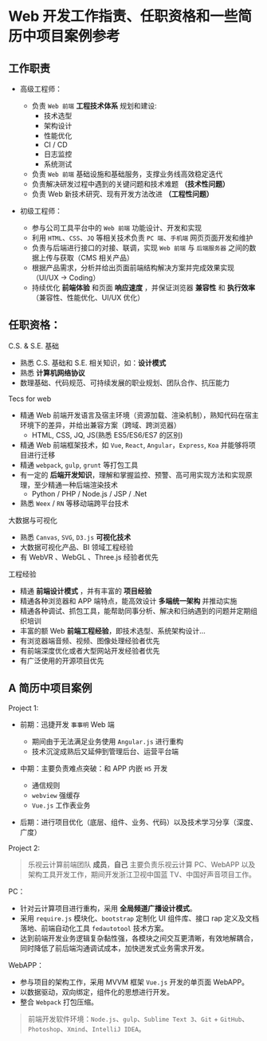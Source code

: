 # Web 开发工作指责、任职资格和一些简历中项目案例参考

## 工作职责

* 高级工程师：  
    * 负责 `Web 前端` **工程技术体系** 规划和建设:  
        * 技术选型  
        * 架构设计  
        * 性能优化  
        * CI / CD  
        * 日志监控  
        * 系统测试  
    * 负责 `Web 前端` 基础设施和基础服务，支撑业务线高效稳定迭代
    * 负责解决研发过程中遇到的关键问题和技术难题 **（技术性问题）**
    * 负责 Web 新技术研究、现有开发方法改进 **（工程性问题）**  
    
* 初级工程师：  
    * 参与公司工具平台中的 `Web 前端` 功能设计、开发和实现  
    * 利用 `HTML`、`CSS`、`JQ` 等相关技术负责 `PC 端`、`手机端` 网页页面开发和维护  
    * 负责与后端进行接口的对接、联调，实现 `Web 前端` 与 `后端服务器` 之间的数据上传与获取（CMS 相关产品）  
    * 根据产品需求，分析并给出页面前端结构解决方案并完成效果实现（UI/UX -> Coding）    
    * 持续优化 **前端体验** 和页面 **响应速度** ，并保证浏览器 **兼容性** 和 **执行效率** （兼容性、性能优化、UI/UX 优化）


## 任职资格：  

C.S. & S.E. 基础  
* 熟悉 C.S. 基础和 S.E. 相关知识，如：**设计模式**  
* 熟悉 **计算机网络协议**  
* 数理基础、代码规范、可持续发展的职业规划、团队合作、抗压能力  

Tecs for web
* 精通 Web 前端开发语言及宿主环境（资源加载、渲染机制），熟知代码在宿主环境下的差异，并给出兼容方案（跨域、跨浏览器）  
    * HTML, CSS, JQ, JS(熟悉 ES5/ES6/ES7 的区别)   
* 精通 Web 前端框架技术，如 `Vue`, `React`, `Angular`，`Express`, `Koa` 并能够将项目进行迁移  
* 精通 `webpack`, `gulp`, `grunt` 等打包工具  
* 有一定的 **后端开发知识**，理解和掌握监控、预警、高可用实现方法和实现原理，至少精通一种后端渲染技术  
    * Python / PHP / Node.js / JSP / .Net  
* 熟悉 `Weex` / `RN` 等移动端跨平台技术

大数据与可视化  
* 熟悉 `Canvas`, `SVG`, `D3.js` **可视化技术**  
* 大数据可视化产品、BI 领域工程经验
* 有 WebVR 、WebGL 、Three.js 经验者优先

工程经验  
* 精通 **前端设计模式** ，并有丰富的 **项目经验**
* 精通各种浏览器和 APP 端特点，能高效设计 **多端统一架构** 并推动实施  
* 精通各种调试、抓包工具，能帮助同事分析、解决和归纳遇到的问题并定期组织培训
* 丰富的额 Web **前端工程经验**，即技术选型、系统架构设计...  
* 有浏览器端音频、视频、图像处理经验者优先  
* 有前端深度优化或者大型网站开发经验者优先  
* 有广泛使用的开源项目优先  


## A 简历中项目案例

Project 1:
* 前期：迅捷开发 `事事明` Web 端
    * 期间由于无法满足业务使用 `Angular.js` 进行重构  
    * 技术沉淀成熟后又延伸到管理后台、运营平台端

* 中期：主要负责难点突破：和 APP 内嵌 `H5` 开发  
    * 通信规则  
    * `webview` 强缓存  
    * `Vue.js` 工作表业务

* 后期：进行项目优化（底层、组件、业务、代码）以及技术学习分享（深度、广度）

Project 2:
> 乐视云计算前端团队 **成员**，**自己** 主要负责乐视云计算 PC、WebAPP 以及架构工具开发工作，期间开发浙江卫视中国蓝 TV、中国好声音项目工作。

PC：  
* 针对云计算项目进行重构，采用 **全局频道广播设计模式**。  
* 采用 `require.js` 模块化、`bootstrap` 定制化 UI 组件库、接口 rap 定义及文档落地、前端自动化工具 `fedautotool` 技术方案。  
* 达到前端开发业务逻辑复杂黏性强，各模块之间交互更清晰，有效地解耦合，同时降低了前后端沟通调试成本，加快迸发式业务需求开发。

WebAPP：  
* 参与项目的架构工作，采用 MVVM 框架 `Vue.js` 开发的单页面 WebAPP。  
* 以数据驱动，双向绑定，组件化的思想进行开发。  
* 整合 `Webpack` 打包压缩。

> 前端开发软件环境：`Node.js`、`gulp`、`Sublime Text 3`、`Git` + `GitHub`、`Photoshop`、`Xmind`、`IntelliJ IDEA`。